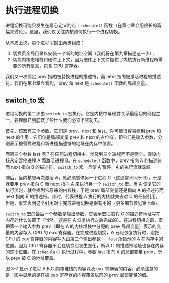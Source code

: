 # 执行进程切换

进程切换可能只发生在精心定义的点：`schedule()` 函数（在第七章会用很长的篇幅来讨论）。这里，我们仅关注内核如何执行一个进程切换。

从本质上说，每个进程切换由两步组成：  
1. 切换页全局目录以安装一个新的地址空间（我们将在第九章描述这一步）；
2. 切换内核态堆栈和硬件上下文，因为硬件上下文件提供了内核执行新进程所需要的所有信息，包含 CPU 寄存器。

我们又一次假定 prev 指向被替换进程的描述符，而 next 指向被激活进程的描述符。我们在第七章会看到，prev 和 next 是 `schedule()` 函数的局部变量。

## switch_to 宏

进程切换的第二步由 `switch_to` 宏执行。它是内核中与硬件关系最密切的例程之一，要理解它到底做了些什么我们必须下些功夫。

首先，该宏有三个参数，它们是 prev、next 和 last。你可能很容易猜到 prev 和 next 的作用：它们仅是局部变量 prev 和 next 的占位符，即它们是输入参数，分别表示被替换进程和新进程描述符的地址在内存中位置。

而第三个参数 last 呢？在任何进程切换中，涉及到三个进程而不是两个。假设内核永定暂停进程 A 而激活进程 B。在 `schedule()` 函数中，prev 指向 A 的描述符而 next 指向 B 的描述符。`switch_to` 宏一旦使 A 暂停，A 的执行流就冻结。

随后，当内核想再次激活 A，就必须暂停另一个进程 C（这通常不同于 B），于是就要用 prev 指向 C 而 next 指向 A 来执行另一个 `switch_to` 宏。当 A 恢复它的执行流时，就会找到它原来的内核栈，于是 prev 局部变量还是指向 A 的描述符而 next 指向 B 的描述符。此时，代表进程 A 执行的内核就失去对 C 的任何引用。但是，事实表明这个引用对于完成进程切换是很有用的（更多细节参见第七章）。

`switch_to` 宏的最后一个参数是输出参数，它表示宏把进程 C 的描述符地址写在内存的什么位置了（当然，这是在 A 恢复执行之后完成的）。在进程切换之前，宏把第一个输入参数 prev（即在 A 的内核堆栈中分配的 prev 局部变量）表示的变量的内容存入 CPU 的 eax 寄存器。在完成进程切换，A 已经恢复执行时，宏把 CPU 的 eax 寄存器的内容写入由第三个输出参数 --- last 所指示的 A 在内存中的位置。因为 CPU 寄存器不会在切换点发生变化，所以 C 的描述符地址也存在内存的这个位置。在 `schedule()` 执行过程中，参数 last 指向 A 的局部变量 prev，所以 prev 被 C 的地址覆盖。

图 3-7 显示了进程 A,B,C 内核堆栈的内容以及 eax 寄存器的内容。必须注意的是：图中显示的是在被 eax 寄存器的内容覆盖以前的 prev 局部变量的值。


